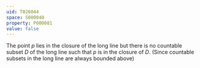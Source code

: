 ```yaml
---
uid: T026044
space: S000040
property: P000081
value: false
---
```


The point $p$ lies in the closure of the long line but there is no countable subset $D$ of the long line such that $p$ is in the closure of $D$. (Since countable subsets in the long line are always bounded above)

